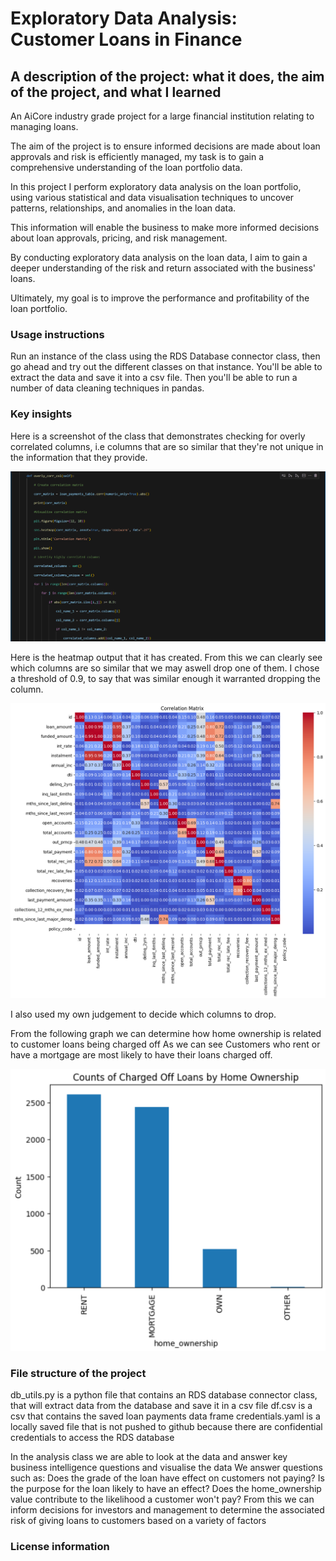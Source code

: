 # Exploratory Data Analysis: Customer Loans in Finance

## A description of the project: what it does, the aim of the project, and what I learned

An AiCore industry grade project for a large financial institution relating to managing loans.

The aim of the project is to ensure informed decisions are made about loan approvals and risk is efficiently managed, my task is to gain a comprehensive understanding of the loan portfolio data.

In this project I perform exploratory data analysis on the loan portfolio, using various statistical and data visualisation techniques to uncover patterns, relationships, and anomalies in the loan data.

This information will enable the business to make more informed decisions about loan approvals, pricing, and risk management.

By conducting exploratory data analysis on the loan data, I aim to gain a deeper understanding of the risk and return associated with the business' loans.

Ultimately, my goal is to improve the performance and profitability of the loan portfolio.

### Usage instructions

Run an instance of the class using the RDS Database connector class, then go ahead and try out the different classes on that instance. You'll be able to extract the data and save it into a csv file. Then you'll be able to run a number of data cleaning techniques in pandas.

### Key insights

Here is a screenshot of the class that demonstrates checking for overly correlated columns, i.e columns that are so similar that they're not unique in the information that they provide.

![alt text](image.png)

Here is the heatmap output that it has created. From this we can clearly see which columns are so similar that we may aswell drop one of them. I chose a threshold of 0.9, to say that was similar enough it warranted dropping the column.

![alt text](image-1.png)

I also used my own judgement to decide which columns to drop.

From the following graph we can determine how home ownership is related to customer loans being charged off
As we can see Customers who rent or have a mortgage are most likely to have their loans charged off.

![alt text](image-2.png)

### File structure of the project

db_utils.py is a python file that contains an RDS database connector class, that will extract data from the database and save it in a csv file
df.csv is a csv that contains the saved loan payments data frame
credentials.yaml is a locally saved file that is not pushed to github because there are confidential credentials to access the RDS database

In the analysis class we are able to look at the data and answer key business intelligence questions and visualise the data
We answer questions such as:
Does the grade of the loan have effect on customers not paying?
Is the purpose for the loan likely to have an effect?
Does the home_ownership value contribute to the likelihood a customer won't pay?
From this we can inform decisions for investors and management to determine the associated risk of giving loans to customers based on
a variety of factors

### License information
